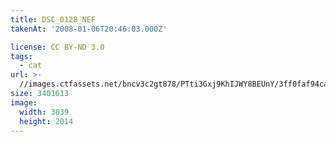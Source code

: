 ```yaml
---
title: DSC_0128_NEF
takenAt: '2008-01-06T20:46:03.000Z'

license: CC BY-ND 3.0
tags:
  - cat
url: >-
  //images.ctfassets.net/bncv3c2gt878/PTti3Gxj9KhIJWY8BEUnY/3ff0faf94caf4ac9926af553452bd111/dsc_0128_nef_4560393518_o
size: 3401613
image:
  width: 3039
  height: 2014
---
```

